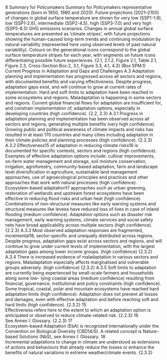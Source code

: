 8
Summary for Policymakers
Summary for Policymakers
representative generations (born in 1950, 1980 and 2020). Future projections (2021–2100) of changes in global surface temperature are shown for very low 
(SSP1-1.9), low (SSP1-2.6), intermediate (SSP2-4.5), high (SSP3-7.0) and very high (SSP5-8.5) GHG emissions scenarios. Changes in annual global surface 
temperatures are presented as ‘climate stripes’, with future projections showing the human-caused long-term trends and continuing modulation by natural 
variability (represented here using observed levels of past natural variability). Colours on the generational icons correspond to the global surface temperature 
stripes for each year, with segments on future icons differentiating possible future experiences. {2.1, 2.1.2, Figure 2.1, Table 2.1, Figure 2.3, Cross-Section Box.2, 
3.1, Figure 3.3, 4.1, 4.3} (Box SPM.1)
Current Progress in Adaptation and Gaps and Challenges
A.3	
Adaptation planning and implementation has progressed across all sectors and regions, 
with documented benefits and varying effectiveness. Despite progress, adaptation gaps 
exist, and will continue to grow at current rates of implementation. Hard and soft limits to 
adaptation have been reached in some ecosystems and regions. Maladaptation is happening 
in some sectors and regions. Current global financial flows for adaptation are insufficient 
for, and constrain implementation of, adaptation options, especially in developing countries 
(high confidence). {2.2, 2.3}
A.3.1	 Progress in adaptation planning and implementation has been observed across all sectors and regions, generating 
multiple benefits (very high confidence). Growing public and political awareness of climate impacts and risks has 
resulted in at least 170 countries and many cities including adaptation in their climate policies and planning processes 
(high confidence). {2.2.3}
A.3.2	 Effectiveness15 of adaptation in reducing climate risks16 is documented for specific contexts, sectors and regions (high 
confidence). Examples of effective adaptation options include: cultivar improvements, on-farm water management and 
storage, soil moisture conservation, irrigation, agroforestry, community-based adaptation, farm and landscape level 
diversification in agriculture, sustainable land management approaches, use of agroecological principles and practices 
and other approaches that work with natural processes (high confidence). Ecosystem-based adaptation17 approaches 
such as urban greening, restoration of wetlands and upstream forest ecosystems have been effective in reducing 
flood risks and urban heat (high confidence). Combinations of non-structural measures like early warning systems and 
structural measures like levees have reduced loss of lives in case of inland flooding (medium confidence). Adaptation 
options such as disaster risk management, early warning systems, climate services and social safety nets have broad 
applicability across multiple sectors (high confidence). {2.2.3}
A.3.3	 Most observed adaptation responses are fragmented, incremental18, sector-specific and unequally distributed across 
regions. Despite progress, adaptation gaps exist across sectors and regions, and will continue to grow under current 
levels of implementation, with the largest adaptation gaps among lower income groups. (high confidence) {2.3.2}
A.3.4	 There is increased evidence of maladaptation in various sectors and regions. Maladaptation especially affects 
marginalised and vulnerable groups adversely. (high confidence) {2.3.2}
A.3.5	 Soft limits to adaptation are currently being experienced by small-scale farmers and households along some low-
lying coastal areas (medium confidence) resulting from financial, governance, institutional and policy constraints 
(high confidence). Some tropical, coastal, polar and mountain ecosystems have reached hard adaptation limits (high 
confidence). Adaptation does not prevent all losses and damages, even with effective adaptation and before reaching 
soft and hard limits (high confidence). {2.3.2}
15	
Effectiveness refers here to the extent to which an adaptation option is anticipated or observed to reduce climate-related risk. {2.2.3}
16	
See Annex I: Glossary. {2.2.3}
17	
Ecosystem-based Adaptation (EbA) is recognized internationally under the Convention on Biological Diversity (CBD14/5). A related concept is Nature-based 
Solutions (NbS), see Annex I: Glossary.
18	
Incremental adaptations to change in climate are understood as extensions of actions and behaviours that already reduce the losses or enhance the 
benefits of natural variations in extreme weather/climate events. {2.3.2}
